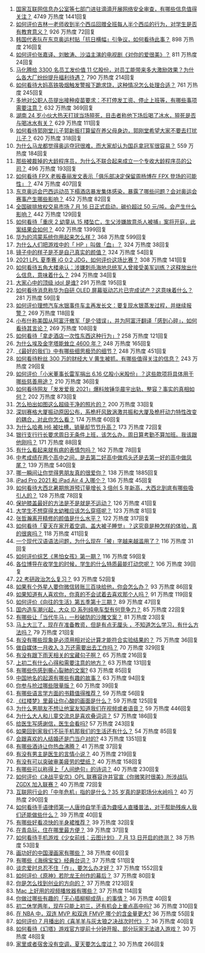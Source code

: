 1. [国家互联网信息办公室等七部门进驻滴滴开展网络安全审查，有哪些信息值得关注？](https://www.zhihu.com/question/472557033) 4749 万热度 1441回复
1. [如何评价吉林一老师收到半个西瓜回赠全班每人半个西瓜的行为，对学生是否有教育意义？](https://www.zhihu.com/question/472444124) 926 万热度 72回复
1. [韩国代表队在东京奥运村贴「抗日横幅」引争议，如何看待此事？](https://www.zhihu.com/question/472563744) 898 万热度 216回复
1. [如何评价张嘉译、刘敏涛、沙溢主演的电视剧《对你的爱很美》？](https://www.zhihu.com/question/457087948) 811 万热度 24回复
1. [马化腾给 3300 名员工发价值 11 亿股份，对员工能带来多大激励效果？为什么各大厂纷纷提升福利待遇？](https://www.zhihu.com/question/472336981) 790 万热度 214回复
1. [如何看待大妈高铁吸烟触发警报下跪求饶，这种情况怎么处理合适？](https://www.zhihu.com/question/472129382) 761 万热度 245回复
1. [多地对公职人员提出接种疫苗要求：不打停发工资、停止上班等，有哪些事项需要注意？](https://www.zhihu.com/question/472345002) 632 万热度 369回复
1. [湖南 24 岁小伙大热天打球当场猝死，目击者称他下场后喝了冰水，猝死是否与喝冰水有关？](https://www.zhihu.com/question/472510464) 629 万热度 111回复
1. [如何看待郭刚堂儿子郭新振打算留在养父母身边，郭刚堂希望大家不要去打扰儿子？](https://www.zhihu.com/question/472081586) 620 万热度 318回复
1. [为什么马龙都觉得奥运夺冠很难，而大家却认为国乒拿冠军很容易？](https://www.zhihu.com/question/471555660) 559 万热度 184回复
1. [那些被裁掉的大龄程序员，为什么不联合起来成立一个专收大龄程序员的公司？](https://www.zhihu.com/question/471283000) 496 万热度 193回复
1. [如何看待 FPX 老板春丽发文表示「俱乐部决定保留周杨博在 FPX 登场的可能性」？](https://www.zhihu.com/question/472601397) 474 万热度 407回复
1. [东京奥运会巴西运动员下榻酒店暴发集体感染，暴露了哪些问题？会对奥运会赛事产生哪些影响？](https://www.zhihu.com/question/472327033) 452 万热度 82回复
1. [全国碳排放权交易市场 7 月 16 日正式启动，碳价超过 50 元/吨，会产生什么影响？](https://www.zhihu.com/question/472188278) 442 万热度 129回复
1. [如何看待「重庆 2 幼童从 15 楼坠亡，生父涉嫌故意杀人被捕」案将开庭，此案结果会如何？](https://www.zhihu.com/question/472543340) 402 万热度 1399回复
1. [华为的鸿蒙系统你用起来怎么样？](https://www.zhihu.com/question/459846239) 368 万热度 599回复
1. [为什么人们把游戏中的「 HP 」叫做「血」？](https://www.zhihu.com/question/471152379) 324 万热度 38回复
1. [镜子中的样子是不是自己真实的颜值？](https://www.zhihu.com/question/458577474) 324 万热度 54回复
1. [2021 LPL 夏季赛 iG 0:2 JDG，如何评价这场比赛？](https://www.zhihu.com/question/472618210) 308 万热度 141回复
1. [如何看待五角大楼承认：涉嫌刺杀海地总统军人曾接受美军训练？这释放出什么信息，意味着什么？](https://www.zhihu.com/question/472527903) 294 万热度 34回复
1. [大家心中的顶级 idol 是谁?](https://www.zhihu.com/question/472292212) 291 万热度 195回复
1. [如何看待消息称华为自研 OLED 屏幕驱动芯片已完成试产？这意味着什么？](https://www.zhihu.com/question/471697241) 281 万热度 59回复
1. [如何评价理想汽车水银事件车主再发长文：要复现水银蒸发过程，并继续报警？](https://www.zhihu.com/question/471946131) 269 万热度 118回复
1. [小布什称美国从阿富汗撤军「是个错误」，并为阿富汗翻译「感到心碎」，如何看待其言论？](https://www.zhihu.com/question/472379731) 269 万热度 108回复
1. [如何看待「拿走酒店一次性东西这种行为」?](https://www.zhihu.com/question/465504404) 258 万热度 121回复
1. [为什么埃及金字塔能耸立 4600 年？](https://www.zhihu.com/question/466252124) 248 万热度 165回复
1. [《最好的我们》中有哪些细思极恐的细节？](https://www.zhihu.com/question/55297925) 248 万热度 451回复
1. [如何看待粉丝 300 万的财经大 V 黄生被抓，有哪些值得关注的信息？](https://www.zhihu.com/question/472548624) 243 万热度 29回复
1. [如何评价「小米董事长雷军捐出 6.16 亿股小米股份」？这些款项将具体用于哪些慈善用途？](https://www.zhihu.com/question/472625285) 210 万热度 36回复
1. [如何看待网友「发发爱我 2021」爆料放锤华晨宇出轨、整容？事实的真相如何？](https://www.zhihu.com/question/472603288) 202 万热度 873回复
1. [怎么拍出如图这么超级干净的照片的？](https://www.zhihu.com/question/459731487) 200 万热度 33回复
1. [深圳赛格大厦振动原因公布，系桅杆风致涡激共振和大厦及桅杆动力特性改变的耦合，对此你怎么看？](https://www.zhihu.com/question/472308128) 174 万热度 60回复
1. [为什么哈弗 H6 被吐槽，销量却节节升高？](https://www.zhihu.com/question/454596887) 173 万热度 72回复
1. [银行支行行长要求周日无条件上班，该怎么办，周日算考勤不算加班。我该跟他刚吗？](https://www.zhihu.com/question/472092355) 171 万热度 88回复
1. [有什么看起来就有病的表情包吗？](https://www.zhihu.com/question/459596154) 162 万热度 78回复
1. [中考成绩在两个高中之间，是去第二好高中做鸡头还是去第一好的高中做凤尾？](https://www.zhihu.com/question/466979770) 139 万热度 540回复
1. [哪一瞬间让你觉得男朋友真的很爱你？](https://www.zhihu.com/question/356450688) 138 万热度 1885回复
1. [iPad Pro 2021 和 iPad Air 4 入哪个？](https://www.zhihu.com/question/455891195) 136 万热度 45回复
1. [如何看待大西北暑期旅游预订量增长 3 倍创 5 年新高，大西北到底有哪些吸引人的？](https://www.zhihu.com/question/470952305) 128 万热度 78回复
1. [保护膝盖最好的方法是不是就是不运动？](https://www.zhihu.com/question/399157144) 126 万热度 41回复
1. [大学生不想穿得太幼稚应该怎么穿搭呢？](https://www.zhihu.com/question/443721061) 123 万热度 81回复
1. [张哲瀚离开精修的颜值是什么水平？](https://www.zhihu.com/question/464609843) 122 万热度 317回复
1. [如何看待「夏天在家开着空调、盖大被子睡觉」？这究竟是种怎样的体验，真的很爽吗？](https://www.zhihu.com/question/470468586) 118 万热度 411回复
1. [一个现代汉语语法问题，为什么现在「被」字越来越滥用了？](https://www.zhihu.com/question/471998676) 116 万热度 31回复
1. [如何评价综艺《黑怕女孩》第一期？](https://www.zhihu.com/question/472342807) 116 万热度 59回复
1. [各位博导在收学生的时候，学生的什么特质最能打动您呢？](https://www.zhihu.com/question/469967314) 106 万热度 39回复
1. [22 考研政治怎么复习？](https://www.zhihu.com/question/390258329) 93 万热度 52回复
1. [如果有个外星人要你微信转账三百块给他，你会怎么办？](https://www.zhihu.com/question/472127049) 93 万热度 86回复
1. [如果知道有人喜欢你，你真的不会试着去喜欢那个人吗？](https://www.zhihu.com/question/472247697) 91 万热度 119回复
1. [如何评价《向往的生活》第五季第十三期？](https://www.zhihu.com/question/472617381) 89 万热度 47回复
1. [国内造车潮兴起，大众 ID 系列纯电车型有何竞争力？](https://www.zhihu.com/question/468751764) 85 万热度 22回复
1. [有哪些让「当代牛马」一秒破防的沙雕文案？](https://www.zhihu.com/question/471805468) 81 万热度 23回复
1. [马上大三了，现在在准备教资，但是有点无厘头 ，不知道怎么学习，有什么方法吗？](https://www.zhihu.com/question/408865891) 79 万热度 21回复
1. [有没有哪些现象是必须用相对论计算才能符合实验结果的？](https://www.zhihu.com/question/470592281) 75 万热度 36回复
1. [做自媒体一月收入 3 万还需要出去工作吗？](https://www.zhihu.com/question/457544338) 70 万热度 329回复
1. [有没有跟下雨天相关的宝藏句子啊？](https://www.zhihu.com/question/461674656) 65 万热度 216回复
1. [上初二有什么心得和需要注意的地方？](https://www.zhihu.com/question/472330100) 63 万热度 131回复
1. [有哪些伤感到撕心裂肺的文案?](https://www.zhihu.com/question/459224880) 63 万热度 85回复
1. [中国地名的起源有哪些有趣的故事？](https://www.zhihu.com/question/34480542) 63 万热度 94回复
1. [你参与抢过哪些限量版？](https://www.zhihu.com/question/471965525) 60 万热度 39回复
1. [有哪些语言学方面的书籍值得推荐？](https://www.zhihu.com/question/19759109) 59 万热度 56回复
1. [《红楼梦》里最让你心酸的画面是什么？](https://www.zhihu.com/question/458515278) 59 万热度 125回复
1. [为什么男朋友不想让他室友知道我们在视频或者语音？](https://www.zhihu.com/question/465047050) 59 万热度 446回复
1. [为什么大人和儿童交流总是喜欢叠词词？](https://www.zhihu.com/question/472013799) 57 万热度 186回复
1. [给医生写感谢信，医生会看吗?](https://www.zhihu.com/question/461215612) 57 万热度 243回复
1. [如果回到家我们不玩手机那我们的生活还有什么？](https://www.zhihu.com/question/470841820) 54 万热度 85回复
1. [会跟喜欢的人结婚还是门当户对的?](https://www.zhihu.com/question/460533239) 43 万热度 1351回复
1. [有哪些酒诗让你热血沸腾？](https://www.zhihu.com/question/469691545) 41 万热度 37回复
1. [有没有男主是医生的言情小说？](https://www.zhihu.com/question/370530816) 40 万热度 219回复
1. [有没有可以突破审美疲劳的壁纸？](https://www.zhihu.com/question/450376556) 40 万热度 158回复
1. [有哪些可以称得上「人间绝句」的诗词？](https://www.zhihu.com/question/399150167) 40 万热度 230回复
1. [如何评价《决战平安京》OPL 联赛容许并官宣《你微笑时很美》所涉战队 ZGDX 加入联赛？](https://www.zhihu.com/question/472161924) 40 万热度 72回复
1. [互联网行业的「中年危机」指的是什么？35 岁真的是职场分水岭吗？](https://www.zhihu.com/question/352888841) 40 万热度 290回复
1. [如何看待手语律师第一人唐帅自学手语为聋哑人直播普法，对于帮助残疾人我们还能做些什么？](https://www.zhihu.com/question/472470375) 39 万热度 40回复
1. [有哪些好看凉快的半身裙推荐？](https://www.zhihu.com/question/460807084) 39 万热度 32回复
1. [在青岛玩，住在哪里最方便？](https://www.zhihu.com/question/54173009) 39 万热度 37回复
1. [如何看待手机游戏《少女前线：云图计划》 7 月 13 日开启的终测？](https://www.zhihu.com/question/471959591) 38 万热度 53回复
1. [画功好的中国漫画家有哪些？](https://www.zhihu.com/question/34002308) 38 万热度 60回复
1. [有哪些《海绵宝宝》经典台词？](https://www.zhihu.com/question/348024473) 37 万热度 511回复
1. [谈恋爱时总忍不住「作」，要怎么办才好？](https://www.zhihu.com/question/22590909) 37 万热度 1552回复
1. [如何评价《原神》若陀龙王创作的幕后？](https://www.zhihu.com/question/472543501) 37 万热度 80回复
1. [你是怎么找到创业的方向的？](https://www.zhihu.com/question/25857988) 37 万热度 2123回复
1. [Mac 上好用的视频播放器有哪些？](https://www.zhihu.com/question/19552878) 37 万热度 114回复
1. [你做过哪些有趣的「无心插柳柳成荫」的事情？](https://www.zhihu.com/question/22116322) 36 万热度 40回复
1. [初二休学两年，现在只能上初三，还有机会上重点高中吗?](https://www.zhihu.com/question/471650821) 36 万热度 310回复
1. [在 NBA 中，双连 MVP 和双连 FMVP 哪个的含金量更大?](https://www.zhihu.com/question/471989944) 36 万热度 55回复
1. [如何评价 7 月播出的《喜羊羊与灰太狼之决战次时代》？](https://www.zhihu.com/question/470292481) 36 万热度 40回复
1. [如何看待《幻塔》游戏官方提前十分钟开服、部分玩家无法进入游戏？](https://www.zhihu.com/question/472324099) 30 万热度 48回复
1. [家里或者宿舍没有空调，夏天要怎么度过？](https://www.zhihu.com/question/469879398) 30 万热度 266回复